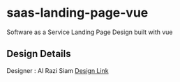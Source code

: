 # saas-landing-page-vue

Software as a Service Landing Page Design built with vue

## Design Details

Designer : Al Razi Siam
[Design Link](https://www.figma.com/community/file/1156860863353724933)
